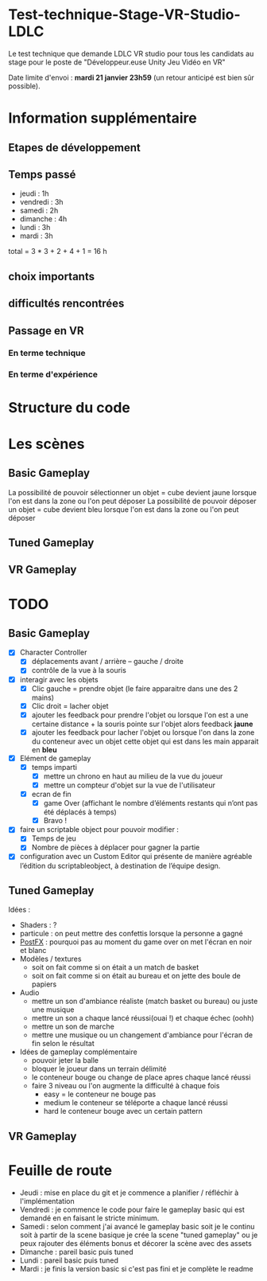 # Test-technique-Stage-VR-Studio-LDLC
Le test technique que demande LDLC VR studio pour tous les candidats au stage pour le poste de "Développeur.euse Unity Jeu Vidéo en VR"

Date limite d'envoi : **mardi 21 janvier 23h59** (un retour anticipé est bien sûr possible).
# Information supplémentaire 
## Etapes de développement
## Temps passé
* jeudi : 1h
* vendredi : 3h
* samedi : 2h
* dimanche : 4h
* lundi : 3h
* mardi : 3h

total = 3 * 3 + 2 + 4 + 1 = 16 h
## choix importants
## difficultés rencontrées
## Passage en VR
### En terme technique
### En terme d'expérience

# Structure du code
# Les scènes
## Basic Gameplay
La possibilité de pouvoir sélectionner un objet = cube devient jaune lorsque l'on est dans la zone ou l'on peut déposer
La possibilité de pouvoir déposer un objet = cube devient bleu lorsque l'on est dans la zone ou l'on peut déposer
## Tuned Gameplay
## VR Gameplay

# TODO
## Basic Gameplay
- [x] Character Controller
    - [x] déplacements avant / arrière – gauche / droite
    - [x] contrôle de la vue à la souris
- [x] interagir avec les objets
    - [x] Clic gauche = prendre objet (le faire apparaitre dans une des 2 mains)
    - [x] Clic droit = lacher objet
    - [x] ajouter les feedback pour prendre l'objet ou lorsque l'on est a une certaine distance + la souris pointe sur l'objet alors feedback **jaune**
    - [x] ajouter les feedback pour lacher l'objet ou lorsque l'on dans la zone du conteneur avec un objet cette objet qui est dans les main apparait en **bleu**
- [x] Elément de gameplay
    - [x] temps imparti
        - [x] mettre un chrono en haut au milieu de la vue du joueur
        - [x] mettre un compteur d'objet sur la vue de l'utilisateur
    - [x] ecran de fin
        - [x] game Over (affichant le nombre d’éléments restants qui n’ont pas été déplacés à temps)
        - [x] Bravo !
- [x] faire un scriptable object pour pouvoir modifier : 
    - [x] Temps de jeu
    - [x] Nombre de pièces à déplacer pour gagner la partie 
- [x]  configuration avec un Custom Editor qui présente de manière agréable l’édition du 
scriptableobject, à destination de l’équipe design.

## Tuned Gameplay

Idées :
- Shaders : ?
- particule : on peut mettre des confettis lorsque la personne a gagné
- [PostFX](https://www.youtube.com/watch?v=9tjYz6Ab0oc&ab_channel=Brackeys) : pourquoi pas au moment du game over on met l'écran en noir et blanc
- Modèles / textures 
    - soit on fait comme si on était a un match de basket
    - soit on fait comme si on était au bureau et on jette des boule de papiers
- Audio 
    - mettre un son d'ambiance réaliste (match basket ou bureau) ou juste une musique
    - mettre un son a chaque lancé réussi(ouai !) et chaque échec (oohh)
    - mettre un son de marche
    - mettre une musique ou un changement d'ambiance pour l'écran de fin selon le résultat
- Idées de gameplay complémentaire
    - pouvoir jeter la balle
    - bloquer le joueur dans un terrain délimité
    - le conteneur bouge ou change de place apres chaque lancé réussi
    - faire 3 niveau ou l'on augmente la difficulté à chaque fois
        - easy = le conteneur ne bouge pas
        - medium le conteneur se téléporte a chaque lancé réussi
        - hard le conteneur bouge avec un certain pattern 
## VR Gameplay 

# Feuille de route
* Jeudi : mise en place du git et je commence a planifier / réfléchir à l'implémentation
* Vendredi : je commence le code pour faire le gameplay basic qui est demandé en en faisant le stricte minimum.
* Samedi : selon comment j'ai avancé le gameplay basic soit je le continu soit à partir de la scene basique je crée la scene "tuned gameplay" ou je peux rajouter des éléments bonus et décorer la scène avec des assets
* Dimanche : pareil basic puis tuned
* Lundi : pareil basic puis tuned    
* Mardi : je finis la version basic si c'est pas fini et je complète le readme
